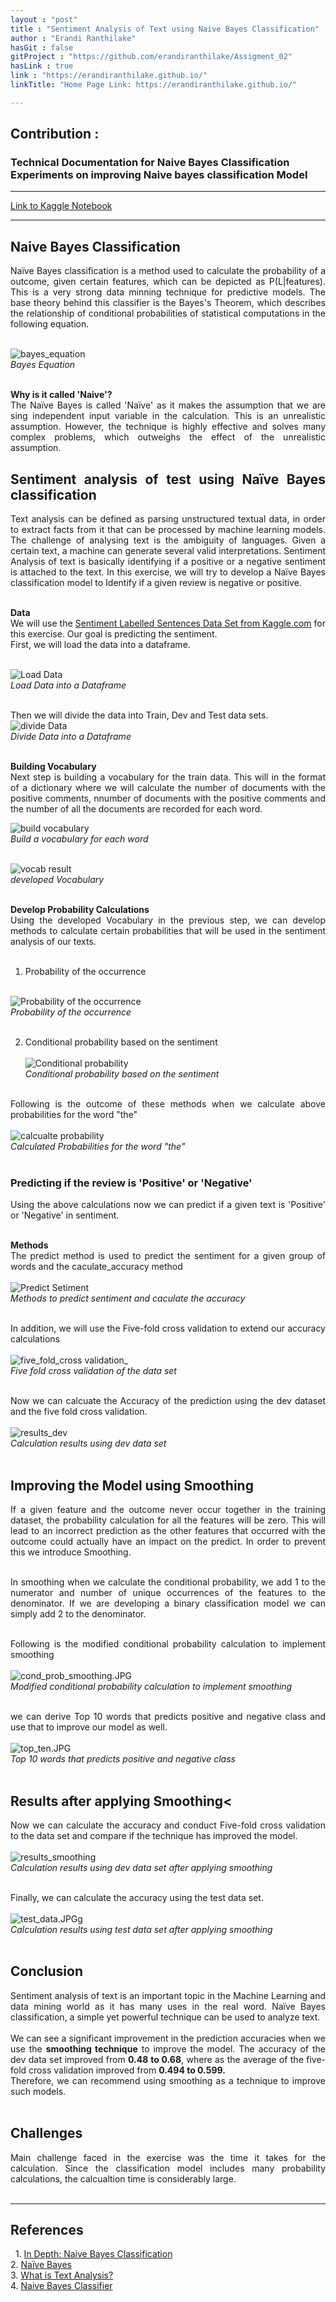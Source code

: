 ```yaml
---
layout : "post"
title : "Sentiment Analysis of Text using Naive Bayes Classification"
author : "Erandi Ranthilake"
hasGit : false
gitProject : "https://github.com/erandiranthilake/Assigment_02"
hasLink : true
link : "https://erandiranthilake.github.io/"
linkTitle: "Home Page Link: https://erandiranthilake.github.io/"

---
```

<h2>Contribution :</h2>
<h3>Technical Documentation for Naive Bayes Classification<br>
Experiments on improving Naive bayes classification Model<br>
</h3>
<hr>

<a href="https://www.kaggle.com/erandiranthilake/naive-bayes">Link to Kaggle Notebook</a><br>
<hr>

<div style="text-align: justify"> 
<h2>Naive Bayes Classification</h2>
Naïve Bayes classification is a method used to calculate the probability of a outcome, given certain features, which can be depicted as P(L|features).  This is a very strong data minning technique for predictive models. The base theory behind this classifier is the Bayes's Theorem, which describes the relationship of conditional probabilities of statistical computations in the following equation.<br><br>

<img src="https://raw.githubusercontent.com/erandiranthilake/erandiranthilake.github.io/gh-pages/images/bayes_equation.JPG" alt="bayes_equation"><br>
<i>Bayes Equation</i>
<br><br>

<b>Why is it called 'Naive'?</b><br>
The Naïve Bayes is called 'Naïve' as it makes the assumption that we are sing independent input variable in the calculation. This is an unrealistic assumption. However, the technique is highly effective and solves many complex problems, which outweighs the effect of the unrealistic assumption.<br>


<h2>Sentiment analysis of test using Naïve Bayes classification</h2>
Text analysis can be defined as parsing unstructured textual data, in order to extract facts from it that can be processed by machine learning models. The challenge of analysing text is the ambiguity of languages. Given a certain text, a machine can generate several valid interpretations. Sentiment Analysis of text is basically identifying if a positive or a negative sentiment is attached to the text. In this exercise, we will try to develop a Naïve Bayes classification model to Identify if a given review is negative or positive.<br><br>

<b>Data</b><br>
We will use the <a href="https://www.kaggle.com/marklvl/sentiment-labelled-sentences-data-set">Sentiment Labelled Sentences Data Set from Kaggle.com</a> for this exercise. Our goal is predicting the sentiment. <br>
First, we will load the data into a dataframe.<br><br>


<img src="https://raw.githubusercontent.com/erandiranthilake/erandiranthilake.github.io/gh-pages/images/load_data.JPG" alt="Load Data"><br>
<i>Load Data into a Dataframe</i>
<br><br>

Then we will divide the data into Train, Dev and Test data sets.<br>
<img src="https://raw.githubusercontent.com/erandiranthilake/erandiranthilake.github.io/gh-pages/images/divide_data.JPG" alt="divide Data"><br>
<i>Divide Data into a Dataframe</i>
<br><br>

<b>Building Vocabulary</b><br>
Next step is building a vocabulary for the train data. This will in the format of a dictionary where we will calculate the number of documents with the positive comments, nnumber of documents with the positive comments and the number of all the documents are recorded for each word. <br>

<img src="https://raw.githubusercontent.com/erandiranthilake/erandiranthilake.github.io/gh-pages/images/vocab_code.JPG" alt="build vocabulary"><br>
<i>Build a vocabulary for each word</i>
<br><br>

<img src="https://raw.githubusercontent.com/erandiranthilake/erandiranthilake.github.io/gh-pages/images/vocab_result.JPG" alt="vocab result"><br>
<i> developed Vocabulary</i>
<br><br>


<b>Develop Probability Calculations</b><br>
Using the developed Vocabulary in the previous step, we can develop methods to calculate certain probabilities that will be used in the sentiment analysis of our texts.<br><br>
1. Probability of the occurrence<br><br>

<img src="https://raw.githubusercontent.com/erandiranthilake/erandiranthilake.github.io/gh-pages/images/poo.JPG" alt="Probability of the occurrence"><br>
<i>Probability of the occurrence</i>
<br><br>

2. Conditional probability based on the sentiment<br><br>
<img src="https://raw.githubusercontent.com/erandiranthilake/erandiranthilake.github.io/gh-pages/images/cond_prob.JPG" alt="Conditional probability"><br>
<i> Conditional probability based on the sentiment</i>
<br><br>

Following is the outcome of these methods when we calculate above probabilities for the word "the"<br><br>
<img src="https://raw.githubusercontent.com/erandiranthilake/erandiranthilake.github.io/gh-pages/images/the_prob.JPG" alt="calcualte probability"><br>
<i> Calculated Probabilities for the word "the"</i>
<br><br>


<h3>Predicting if the review is 'Positive' or 'Negative'</h3>
Using the above calculations now we can predict if a given text is 'Positive' or 'Negative' in sentiment.
<br><br>

<b>Methods</b><br>
The predict method is used to predict the sentiment for a given group of words and the caculate_accuracy method<br><br>
<img src="https://raw.githubusercontent.com/erandiranthilake/erandiranthilake.github.io/gh-pages/images/predict.JPG" alt="Predict Setiment"><br>
<i> Methods to predict sentiment and caculate the accuracy</i>
<br><br>

In addition, we will use the Five-fold cross validation to extend our accuracy calculations<br><br>
<img src="https://raw.githubusercontent.com/erandiranthilake/erandiranthilake.github.io/gh-pages/images/five_fold.JPG" alt="five_fold_cross validation_"><br>
<i> Five fold cross validation of the data set</i>
<br><br>

Now we can calcuate the Accuracy of the prediction using the dev dataset and the five fold cross validation.<br><br>
<img src="https://raw.githubusercontent.com/erandiranthilake/erandiranthilake.github.io/gh-pages/images/results_dev.JPG" alt="results_dev"><br>
<i> Calculation results using dev data set</i>
<br><br>

<h2>Improving the Model using Smoothing</h2>
If a given feature and the outcome never occur together in the training dataset, the probability calculation for all the features will be zero. This will lead to an incorrect prediction as the other features that occurred with the outcome could actually have an impact on the predict. In order to prevent this we introduce Smoothing. <br><br>

In smoothing when we calculate the conditional probability, we add 1 to the numerator and number of unique occurrences of the features to the denominator. If we are developing a binary classification model we can simply add 2 to the denominator.<br><br>

Following is the modified conditional probability calculation to implement smoothing<br><br>
<img src="https://raw.githubusercontent.com/erandiranthilake/erandiranthilake.github.io/gh-pages/images/cond_prob_smoothing.JPG" alt="cond_prob_smoothing.JPG"><br>
<i> Modified conditional probability calculation to implement smoothing</i>
<br><br>


we can derive Top 10 words that predicts positive and negative class and use that to improve our model as well. <br><br>
<img src="https://raw.githubusercontent.com/erandiranthilake/erandiranthilake.github.io/gh-pages/images/top_ten.JPG" alt="top_ten.JPG"><br>
<i> Top 10 words that predicts positive and negative class</i>
<br><br>

<h2>Results after applying Smoothing<</h2>
Now we can calculate the accuracy and conduct Five-fold cross validation to the data set and compare if the technique has improved the model.<br><br>
<img src="https://raw.githubusercontent.com/erandiranthilake/erandiranthilake.github.io/gh-pages/images/results_smoothing.JPG" alt="results_smoothing"><br>
<i> Calculation results using dev data set after applying smoothing</i>
<br><br>

Finally, we can calculate the accuracy using the test data set.<br><br>
<img src="https://raw.githubusercontent.com/erandiranthilake/erandiranthilake.github.io/gh-pages/images/test_data.JPG" alt="test_data.JPGg"><br>
<i> Calculation results using test data set after applying smoothing</i>
<br><br>

<h2>Conclusion</h2>
Sentiment analysis of text is an important topic in the Machine Learning and data mining world as it has many uses in the real word. Naïve Bayes classification, a simple yet powerful technique can be used to analyze text.<br><br>
We can see a significant improvement in the prediction accuracies when we use the <b>smoothing technique</b> to improve the model. The accuracy of the dev data set improved from <b>0.48 to 0.68</b>, where as the average of the five-fold cross validation improved from <b>0.494 to 0.599.</b><br>
Therefore, we can recommend using smoothing as a technique to improve such models.
<br><br>

<h2>Challenges</h2>
Main challenge faced in the exercise was the time it takes for the calculation. Since the classification model includes many probability calculations, the calcualtion time is considerably large.
<br><br>

<hr>

<h2>References</h2> 
1. <a href="https://jakevdp.github.io/PythonDataScienceHandbook/05.05-naive-bayes.html">In Depth: Naive Bayes Classification</a><br>
2. <a href="https://www.sciencedirect.com/topics/mathematics/naive-bayes#:~:text=Naive%20Bayes%20is%20called%20naive,large%20range%20of%20complex%20problems.">Naïve Bayes</a><br>
3. <a href="https://www.ontotext.com/knowledgehub/fundamentals/text-analysis/">What is Text Analysis?</a><br>
4. <a href="https://courses.cs.washington.edu/courses/cse446/20wi/Section7/naive-bayes.pdf">Naive Bayes Classifier</a><br>
<br><br>

</div>
